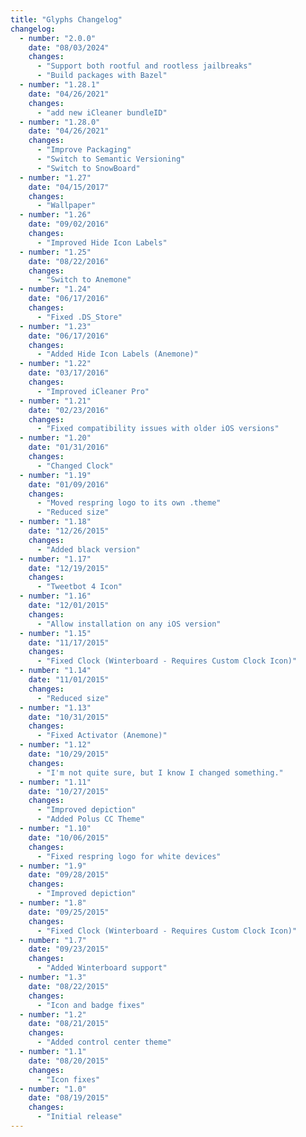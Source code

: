 ```yaml
---
title: "Glyphs Changelog"
changelog:
  - number: "2.0.0"
    date: "08/03/2024"
    changes:
      - "Support both rootful and rootless jailbreaks"
      - "Build packages with Bazel"
  - number: "1.28.1"
    date: "04/26/2021"
    changes:
      - "add new iCleaner bundleID"
  - number: "1.28.0"
    date: "04/26/2021"
    changes:
      - "Improve Packaging"
      - "Switch to Semantic Versioning"
      - "Switch to SnowBoard"
  - number: "1.27"
    date: "04/15/2017"
    changes:
      - "Wallpaper"
  - number: "1.26"
    date: "09/02/2016"
    changes:
      - "Improved Hide Icon Labels"
  - number: "1.25"
    date: "08/22/2016"
    changes:
      - "Switch to Anemone"
  - number: "1.24"
    date: "06/17/2016"
    changes:
      - "Fixed .DS_Store"
  - number: "1.23"
    date: "06/17/2016"
    changes:
      - "Added Hide Icon Labels (Anemone)"
  - number: "1.22"
    date: "03/17/2016"
    changes:
      - "Improved iCleaner Pro"
  - number: "1.21"
    date: "02/23/2016"
    changes:
      - "Fixed compatibility issues with older iOS versions"
  - number: "1.20"
    date: "01/31/2016"
    changes:
      - "Changed Clock"
  - number: "1.19"
    date: "01/09/2016"
    changes:
      - "Moved respring logo to its own .theme"
      - "Reduced size"
  - number: "1.18"
    date: "12/26/2015"
    changes:
      - "Added black version"
  - number: "1.17"
    date: "12/19/2015"
    changes:
      - "Tweetbot 4 Icon"
  - number: "1.16"
    date: "12/01/2015"
    changes:
      - "Allow installation on any iOS version"
  - number: "1.15"
    date: "11/17/2015"
    changes:
      - "Fixed Clock (Winterboard - Requires Custom Clock Icon)"
  - number: "1.14"
    date: "11/01/2015"
    changes:
      - "Reduced size"
  - number: "1.13"
    date: "10/31/2015"
    changes:
      - "Fixed Activator (Anemone)"
  - number: "1.12"
    date: "10/29/2015"
    changes:
      - "I'm not quite sure, but I know I changed something."
  - number: "1.11"
    date: "10/27/2015"
    changes:
      - "Improved depiction"
      - "Added Polus CC Theme"
  - number: "1.10"
    date: "10/06/2015"
    changes:
      - "Fixed respring logo for white devices"
  - number: "1.9"
    date: "09/28/2015"
    changes:
      - "Improved depiction"
  - number: "1.8"
    date: "09/25/2015"
    changes:
      - "Fixed Clock (Winterboard - Requires Custom Clock Icon)"
  - number: "1.7"
    date: "09/23/2015"
    changes:
      - "Added Winterboard support"
  - number: "1.3"
    date: "08/22/2015"
    changes:
      - "Icon and badge fixes"
  - number: "1.2"
    date: "08/21/2015"
    changes:
      - "Added control center theme"
  - number: "1.1"
    date: "08/20/2015"
    changes:
      - "Icon fixes"
  - number: "1.0"
    date: "08/19/2015"
    changes:
      - "Initial release"
---
```

